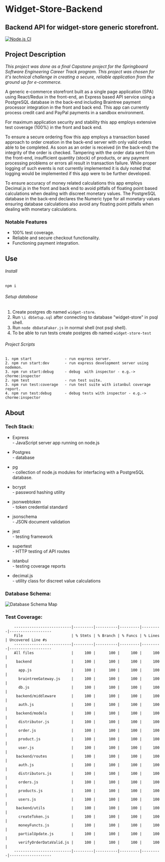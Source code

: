 # Widget-Store-Backend
## Backend API for widget-store generic storefront.
[![Node.js CI](https://github.com/konkrer/widget-store-backend/actions/workflows/node.js.yml/badge.svg)](https://github.com/konkrer/widget-store-backend/actions/workflows/node.js.yml)



## Project Description
*This project was done as a final Capstone project for the Springboard Software Engineering Career Track program. This project was chosen for it's technical challenge in creating a secure, reliable application from the ground up for e-commerce.*  

A generic e-commerce storefront built as a single page application (SPA) using React/Redux in the front-end, an Express based API service using a PostgreSQL database in the back-end including Braintree payment processor integration in the front and back end. This app can currently process credit card and PayPal payments in a sandbox environment.  

For maximum application security and stability this app employs extensive test coverage (100%) in the front and back end.

To ensure a secure ordering flow this app employs a transaction based approach to order creation in the back-end server with only valid orders able to be completed. As soon as an order is received (in the back-end) the integrity of the order is checked. Tampering with the order data sent from the front-end, insufficient quantity (stock) of products, or any payment processing problems or errors all result in transaction failure. While proper logging of such events is not currently implemented it is duly noted that logging would be implemented if this app were to be further developed.  

To ensure accuracy of money related calculations this app employs Decimal.js in the front and back end to avoid pitfalls of floating point based calculations when dealing with discreet monetary values. The PostgreSQL database in the back-end declares the Numeric type for all monetary values ensuring database calculations also avoid any floating point pitfalls when dealing with monetary calculations.  


### Notable Features

- 100% test coverage.
- Reliable and secure checkout functionality.
- Functioning payment integration.

## Use

###### Install 

    npm i

###### Setup database

1. Create postgres db named `widget-store`.
2. Run `\i dbSetup.sql` after connecting to database "widget-store" in psql shell.
3. Run  `node dbDataFaker.js` in normal shell (not psql shell).  
4. To be able to run tests create postgres db named `widget-store-test`

###### Project Scripts

    1. npm start               - run express server.
    2. npm run start:dev       - run express development server using nodemon.
    3. npm run start:debug	   - debug  with inspector - e.g.-> chorme:inspector
    2. npm test                - run test suite.
    3. npm run test:coverage   - run test suite with istanbul coverage report.
    4. npm run test:debug      - debug tests with inspector - e.g.-> chorme:inspector


## About

### Tech Stack:

- Express  
\- JavaScript server app running on node.js  

- Postgres  
\- database

- pg  
\- collection of node.js modules for interfacing with a PostgreSQL database.  

- bcrypt  
\- password hashing utility

- jsonwebtoken  
\-  token credential standard

- jsonschema  
\- JSON document validation  

- jest  
\-  testing framework

- supertest  
\- HTTP testing of API routes

- istanbul  
\- testing coverage reports 

- decimal.js  
\- utility class for discreet value calculations

### Database Schema:

![Database Schema Map](https://repository-images.githubusercontent.com/323063245/dccd9800-70cd-11eb-8b37-cc63bb623873)


### Test Coverage:

		--------------------------|---------|----------|---------|---------|-------------------
		File                      | % Stmts | % Branch | % Funcs | % Lines | Uncovered Line #s 
		--------------------------|---------|----------|---------|---------|-------------------
		All files                 |     100 |      100 |     100 |     100 | 
		 backend                  |     100 |      100 |     100 |     100 | 
		  app.js                  |     100 |      100 |     100 |     100 |                   
		  braintreeGateway.js     |     100 |      100 |     100 |     100 |                   
		  db.js                   |     100 |      100 |     100 |     100 | 
		 backend/middleware       |     100 |      100 |     100 |     100 | 
		  auth.js                 |     100 |      100 |     100 |     100 | 
		 backend/models           |     100 |      100 |     100 |     100 | 
		  distributor.js          |     100 |      100 |     100 |     100 |                   
		  order.js                |     100 |      100 |     100 |     100 |                   
		  product.js              |     100 |      100 |     100 |     100 | 
		  user.js                 |     100 |      100 |     100 |     100 | 
		 backend/routes           |     100 |      100 |     100 |     100 | 
		  auth.js                 |     100 |      100 |     100 |     100 |                   
		  distributors.js         |     100 |      100 |     100 |     100 |                   
		  orders.js               |     100 |      100 |     100 |     100 | 
		  products.js             |     100 |      100 |     100 |     100 |                   
		  users.js                |     100 |      100 |     100 |     100 |                   
		 backend/utils            |     100 |      100 |     100 |     100 | 
		  createToken.js          |     100 |      100 |     100 |     100 |                   
		  moneyFuncts.js          |     100 |      100 |     100 |     100 | 
		  partialUpdate.js        |     100 |      100 |     100 |     100 | 
		  verifyOrderDataValid.js |     100 |      100 |     100 |     100 | 
		--------------------------|---------|----------|---------|---------|-------------------